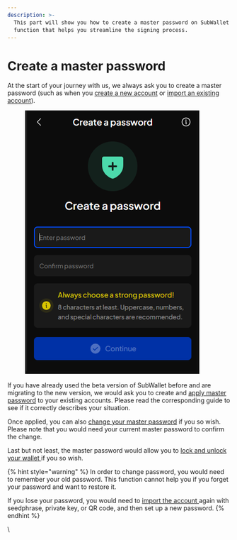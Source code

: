 ```yaml
---
description: >-
  This part will show you how to create a master password on SubWallet - The
  function that helps you streamline the signing process.
---
```


# Create a master password

At the start of your journey with us, we always ask you to create a master password (such as when you [create a new account](../../account-management/create-a-new-account.md) or [import an existing account](../../account-management/import-and-restore-an-account.md)).&#x20;

<figure><img src="../../../.gitbook/assets/image (1550).png" alt=""><figcaption></figcaption></figure>

If you have already used the beta version of SubWallet before and are migrating to the new version, we would ask you to create and [apply master password](apply-master-password.md) to your existing accounts. Please read the corresponding guide to see if it correctly describes your situation.

Once applied, you can also [change your master password](change-master-password.md) if you so wish. Please note that you would need your current master password to confirm the change.&#x20;

Last but not least, the master password would allow you to [lock and unlock your wallet ](../lock-and-unlock-your-wallet/)if you so wish.&#x20;

{% hint style="warning" %}
In order to change password, you would need to remember your old password. This function cannot help you if you forget your password and want to restore it.&#x20;

If you lose your password, you would need to [import the account ](../../account-management/import-and-restore-an-account.md)again with seedphrase, private key, or QR code, and then set up a new password.&#x20;
{% endhint %}

\
